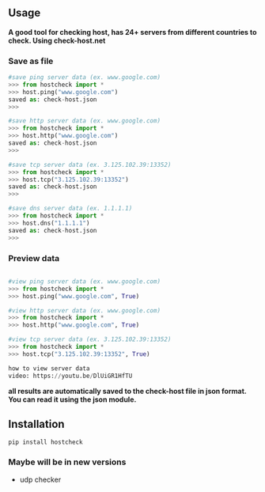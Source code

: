 ## Usage

**A good tool for checking host, has 24+ servers from different countries to check. Using check-host.net**


### Save as file
```python
#save ping server data (ex. www.google.com)
>>> from hostcheck import *
>>> host.ping("www.google.com")
saved as: check-host.json
>>> 

#save http server data (ex. www.google.com)
>>> from hostcheck import *
>>> host.http("www.google.com")
saved as: check-host.json
>>> 

#save tcp server data (ex. 3.125.102.39:13352)
>>> from hostcheck import *
>>> host.tcp("3.125.102.39:13352")
saved as: check-host.json
>>> 

#save dns server data (ex. 1.1.1.1)
>>> from hostcheck import *
>>> host.dns("1.1.1.1")
saved as: check-host.json
>>>

```

### Preview data

```python

#view ping server data (ex. www.google.com)
>>> from hostcheck import *
>>> host.ping("www.google.com", True)

#view http server data (ex. www.google.com)
>>> from hostcheck import *
>>> host.http("www.google.com", True)

#view tcp server data (ex. 3.125.102.39:13352)
>>> from hostcheck import *
>>> host.tcp("3.125.102.39:13352", True)

how to view server data
video: https://youtu.be/DlUiGR1HfTU

```

**all results are automatically saved to the check-host file in json format.  You can read it using the json module.**

## Installation

```basb
pip install hostcheck

```

### Maybe will be in new versions 
 - udp checker

